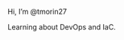 Hi, I’m @tmorin27

Learning about DevOps and IaC.

<!---
tmorin27/tmorin27 is a ✨ special ✨ repository because its `README.md` (this file) appears on your GitHub profile.
You can click the Preview link to take a look at your changes.
--->
